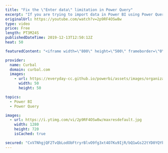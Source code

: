 ```yaml
---
title: "Fix the \"Enter data\" limitation in Power Query"
excerpt: "If you are trying to import data in Power BI using Power Query \"Enter Data\", you might see this message: \"The clipboard contents are too large to be pasted into the table. Please split your data into multiple tables with less than 3,000 cells\".  In this video I will show you one way to get around it."
originalUrl: https://youtube.com/watch?v=2p9RF4OSw8w
type: video
price: Free
length: PT3M24S
publishedDateTime: 2019-12-13T12:50:12Z
heat: 50

featuredContent: "<iframe width=\"800\" height=\"500\" frameborder=\"0\" src=\"https://www.youtube.com/embed/2p9RF4OSw8w\" allow=\"accelerometer; autoplay; encrypted-media; gyroscope; picture-in-picture\" allowfullscreen></iframe>"

provider:
  name: Curbal
  domain: curbal.com
  images:
    - url: https://everyday-cc.github.io/powerbi/assets/images/organizations/curbal.com-50x50.jpg
      width: 50
      height: 50

topics:
  - Power BI
  - Power Query

images:
  - url: https://i.ytimg.com/vi/2p9RF4OSw8w/maxresdefault.jpg
    width: 1280
    height: 720
    isCached: true

secured: "CxV7NhgjQF2TvQbLodObFtryrBlvO9fg3xt4O7Ku9IjR/bQ1wGs22tYD0YQYkwMb3qawlYREmzr4ruaTv2EzzWRHXSoq+yT4BP9Xe2K/eE/T7DyDt15cZMKXrMuBWCk8xXBV4d7vZfOaW8xlAfSP9/dnZB5kzM8kMZjPhAlv/v34hFHczvnmlngW4yNJo8v+b1J4cTnTvAnIr3uI0MXZ5NwgbcErw00BFGBlocdmuqfBDV7m/5LrK6Nn+CyPulNJOfr2OBsQEk0Do01vge/HxP/OxeOku8Z9+6/afeRUzmoz5blCR+KGN+5PfCcB8wQsCut2t4GB6Eel3c1DjU3iISr7SuuUSRg6qU3Yu3tjZKSq3FUFOm3WdNtTZvGqs6Xr2Z5OmTpiZuZ1dB+KNXiS92bVPq0fQqS5Yctr8FY1QyQ=;jqOfXgCU3avxjyVY6Sg1Dg=="
---
```


